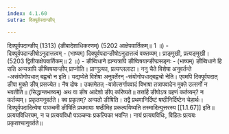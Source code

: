 ```yaml
---
index: 4.1.60
sutra: दिक्पूर्वपदान्ङीप्

---
```

 दिक्पूर्वपदान्ङीप् (1313) (ङीबादेशाधिकरणम्) (5202 आक्षेपवार्तिकम्॥ 1 ॥) - दिक्पूर्वपदान्ङीषोऽनुदात्तत्वम् - (भाष्यम्) दिक्पूर्वपदान्ङीषोऽनुदात्तत्वं वक्तव्यम्। प्राङ्मुखी, प्रत्यङ्मुखी। (5203 द्वितीयाक्षेपवार्तिकम्॥ 2 ॥) - ङीब्विधाने ह्यन्यत्रापि ङीष्विषयान्ङीप्प्रसङ्गः - (भाष्यम्) ङीब्विधाने हि सति अन्यत्रापि ङीष्विषयान्ङीप् प्राप्नोति। प्राग्गुल्फा, प्रत्यग्ललाटा। ननु चैते विशेषा अनुवर्तन्ते -असंयोगोपधात् बह्वचो न इति। यद्यप्येते विशेषा अनुवर्तेरन् -संयोगोपधाद्बह्वचो नेति। एवमपि दिक्पूर्वपदात् ङीपा मुक्ते ङीष् प्रसज्येत। नैष दोषः। उक्तमेतत् -यत्रोत्सर्गापवादं विभाषा तत्रापवादेन मुक्ते उत्सर्गो न भवतीति॥ (सिद्धान्तभाष्यम्) अथ वा ङीष आदेशो ङीप् करिष्यते॥ तत्तर्हि ङीषोऽत्र ग्रहणं कर्तव्यम्? न कर्तव्यम्। प्रकृतमनुवर्तते। क्व प्रकृतम्? अन्यतो ङीषिति। तद्वै प्रथमानिर्दिष्टं षष्ठीनिर्दिष्टेन चेहार्थः। दिक्पूर्वपदादित्येषा पञ्ञ्चमी ङीषिति प्रथमायाः षष्ठीमिह प्रकल्पयिष्यति तस्मादित्युत्तरस्य [[1.1.67]] इति॥ प्रत्ययविधिरयम्, न च प्रत्ययविधौ पञ्ञ्चम्यः प्रकल्पिका भवन्ति। नायं प्रत्ययविधिः, विहितः प्रत्ययः प्रकृतश्चानुवर्तते॥ 